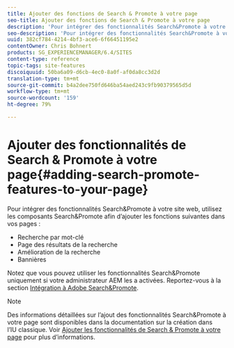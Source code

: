 ```yaml
---
title: Ajouter des fonctions de Search & Promote à votre page
seo-title: Ajouter des fonctions de Search & Promote à votre page
description: 'Pour intégrer des fonctionnalités Search&Promote à votre site web, utilisez les composants Search&Promote afin d’ajouter les fonctions suivantes à vos pages : recherche par mot-clé, page des résultats de la recherche, amélioration de la recherche et bannières.'
seo-description: 'Pour intégrer des fonctionnalités Search&Promote à votre site web, utilisez les composants Search&Promote afin d’ajouter les fonctions suivantes à vos pages : recherche par mot-clé, page des résultats de la recherche, amélioration de la recherche et bannières.'
uuid: 382cf784-4214-4bf3-ace6-6f66451195e2
contentOwner: Chris Bohnert
products: SG_EXPERIENCEMANAGER/6.4/SITES
content-type: reference
topic-tags: site-features
discoiquuid: 50ba6a09-d6cb-4ec0-8a0f-af0da8cc3d2d
translation-type: tm+mt
source-git-commit: b4a2dee750fd646ba54aed243c9fb90379565d5d
workflow-type: tm+mt
source-wordcount: '159'
ht-degree: 79%

---
```



# Ajouter des fonctionnalités de Search &amp; Promote à votre page{#adding-search-promote-features-to-your-page}

Pour intégrer des fonctionnalités Search&amp;Promote à votre site web, utilisez les composants Search&amp;Promote afin d’ajouter les fonctions suivantes dans vos pages :

* Recherche par mot-clé
* Page des résultats de la recherche
* Amélioration de la recherche
* Bannières

Notez que vous pouvez utiliser les fonctionnalités Search&amp;Promote uniquement si votre administrateur AEM les a activées. Reportez-vous à la section [Intégration à Adobe Search&amp;Promote](/help/sites-administering/search-and-promote.md).

>[!NOTE]
>
>Des informations détaillées sur l’ajout des fonctionnalités Search&amp;Promote à votre page sont disponibles dans la documentation sur la création dans l’IU classique. Voir [Ajouter les fonctionnalités de Search &amp; Promote à votre page](/help/sites-classic-ui-authoring/classic-feature-search-promote.md) pour plus d’informations.

